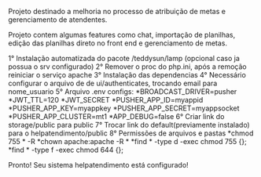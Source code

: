 Projeto destinado a melhoria no processo de atribuição de metas e gerenciamento de atendentes.

Projeto contem algumas features como chat, importação de planilhas, edição das planilhas direto no front end e gerenciamento de metas. 

1° Instalação automatizada do pacote /teddysun/lamp (opcional caso ja possua o srv configurado)
2° Remover o proc do php.ini, após a remoção reiniciar o serviço apache
3° Instalação das dependencias
4° Necessário configurar o arquivo de de ui/authenticates, trocando email para nome_usuario
5° Arquivo .env configs:
    *BROADCAST_DRIVER=pusher
    *JWT_TTL=120
    *JWT_SECRET
    *PUSHER_APP_ID=myappid
    *PUSHER_APP_KEY=myappkey
    *PUSHER_APP_SECRET=myappsocket
    *PUSHER_APP_CLUSTER=mt1
    *APP_DEBUG=false
6° Criar link do storage/public para public
7° Trocar link do default(previamente instalado) para o helpatendimento/public
8° Permissões de arquivos e pastas 
    *chmod 755 * -R
    *chown apache:apache -R *
    *find * -type d -exec chmod 755 {}\;
    *find * -type f -exec chmod 644 {}\;
    
Pronto! Seu sistema helpatendimento está configurado!
